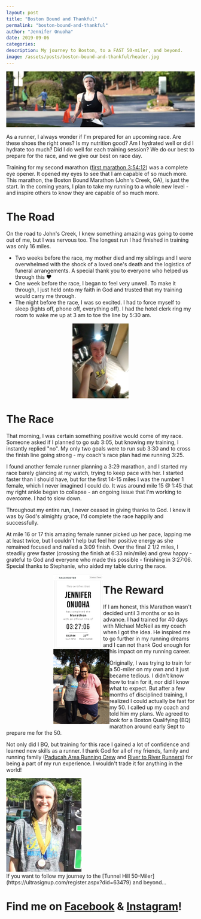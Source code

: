```yaml
---
layout: post
title: "Boston Bound and Thankful"
permalink: "boston-bound-and-thankful"
author: "Jennifer Onuoha"
date: 2019-09-06
categories:
description: My journey to Boston, to a FAST 50-miler, and beyond.
image: /assets/posts/boston-bound-and-thankful/header.jpg
---
```


<img src="/assets/posts/boston-bound-and-thankful/header.jpg">

As a runner, I always wonder if I'm prepared for an upcoming race. Are these shoes the right ones? Is my nutrition good? Am I hydrated well or did I hydrate too much? Did I do well for each training session? We do our best to prepare for the race, and we give our best on race day.

Training for my second marathon ([first marathon 3:54:12](https://runsignup.com/Race/Results/60979/IndividualResult/QFgd?#U28590987)) was a complete eye opener. It opened my eyes to see that I am capable of so much more. This marathon, the Boston Bound Marathon (John's Creek, GA), is just the start. In the coming years, I plan to take my running to a whole new level - and inspire others to know they are capable of so much more.

# The Road

On the road to John's Creek, I knew something amazing was going to come out of me, but I was nervous too. The longest run I had finished in training was only 16 miles.

- Two weeks before the race, my mother died and my siblings and I were overwhelmed with the shock of a loved one's death and the logistics of funeral arrangements. A special thank you to everyone who helped us through this ❤️
- One week before the race, I began to feel very unwell. To make it through, I just held onto my faith in God and trusted that my training would carry me through.
- The night before the race, I was so excited. I had to force myself to sleep (lights off, phone off, everything off). I had the hotel clerk ring my room to wake me up at 3 am to toe the line by 5:30 am.

<img height="200px" style="margin-left: auto; margin-right:auto; display: block;" src="/assets/posts/boston-bound-and-thankful/morning-of.jpg">

# The Race

That morning, I was certain something positive would come of my race. Someone asked if I planned to go sub 3:05, but knowing my training, I instantly replied "no". My only two goals were to run sub 3:30 and to cross the finish line going strong - my coach's race plan had me running 3:25.

I found another female runner planning a 3:29 marathon, and I started my race barely glancing at my watch, trying to keep pace with her. I started faster than I should have, but for the first 14-15 miles I was the number 1 female, which I never imagined I could do. It was around mile 15 @ 1:45 that my right ankle began to collapse - an ongoing issue that I'm working to overcome. I had to slow down.

Throughout my entire run, I never ceased in giving thanks to God. I knew it was by God's almighty grace, I'd complete the race happily and successfully.

At mile 16 or 17 this amazing female runner picked up her pace, lapping me at least twice, but I couldn't help but feel her positive energy as she remained focused and nailed a 3:09 finish. Over the final 2 1/2 miles, I steadily grew faster (crossing the finish at 6:33 min/mile) and grew happy - grateful to God and everyone who made this possible - finishing in 3:27:06. Special thanks to Stephanie, who aided my table during the race.

<div class="row">
<div class="twocol">
<img height="200px" style="margin-left: 25%; margin-right:auto; float: left; display: inline;" src="/assets/posts/boston-bound-and-thankful/result.png">
</div>
<div class="twocol">
<img height="200px" style="margin-left: 25%; float:left; display: block;" src="/assets/posts/boston-bound-and-thankful/stephanie.jpeg">
</div>
</div>

# The Reward

If I am honest, this Marathon wasn't decided until 3 months or so in advance. I had trained for 40 days with Michael McNeil as my coach when I got the idea. He inspired me to go further in my running dreams and I can not thank God enough for his impact on my running career.

Originally, I was trying to train for a 50-miler on my own and it just became tedious. I didn't know how to train for it, nor did I know what to expect. But after a few months of disciplined training, I realized I could actually be fast for my 50. I called up my coach and told him my plans. We agreed to look for a Boston Qualifying (BQ) marathon around early Sept to prepare me for the 50.

Not only did I BQ, but training for this race I gained a lot of confidence and learned new skills as a runner. I thank God for all of my friends, family and running family ([Paducah Area Running Crew](https://www.facebook.com/groups/275679196290211/) and [River to River Runners](https://www.facebook.com/River2RiverRunners/)) for being a part of my run experience. I wouldn't trade it for anything in the world!

<div class="row">
  <div class="twocol">
    <img height="250px;" src="/assets/posts/boston-bound-and-thankful/third.jpg">
  </div>
  <div class="twocol" markdown="1">
  If you want to follow my journey to the [Tunnel Hill 50-Miler](https://ultrasignup.com/register.aspx?did=63479) and beyond...

# Find me on [Facebook](https://www.facebook.com/jjonuoha) & [Instagram](https://www.instagram.com/jenniferjunerunz/)!

  </div>
</div>
